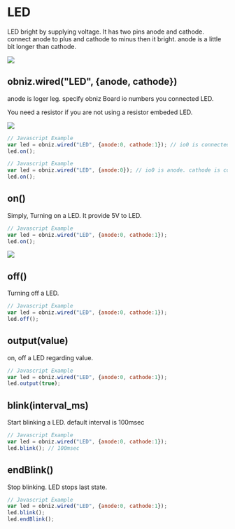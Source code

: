 # LED
LED bright by supplying voltage.
It has two pins anode and cathode.
connect anode to plus and cathode to minus then it bright.
anode is a little bit longer than cathode.

![](image.jpg)

## obniz.wired("LED", {anode, cathode})
anode is loger leg.
specify obniz Board io numbers you connected LED.

You need a resistor if you are not using a resistor embeded LED.

![](wired.png)

```Javascript
// Javascript Example
var led = obniz.wired("LED", {anode:0, cathode:1}); // io0 is connected to anode, io1 is cathode
led.on();
```


```Javascript
// Javascript Example
var led = obniz.wired("LED", {anode:0}); // io0 is anode. cathode is connected obniz GND other way.
led.on();
```
## on()
Simply, Turning on a LED.
It provide 5V to LED.

```Javascript
// Javascript Example
var led = obniz.wired("LED", {anode:0, cathode:1});
led.on();
```

![](./led_on.jpg)

## off()
Turning off a LED.

```Javascript
// Javascript Example
var led = obniz.wired("LED", {anode:0, cathode:1});
led.off();
```

## output(value)
on, off a LED regarding value.

```Javascript
// Javascript Example
var led = obniz.wired("LED", {anode:0, cathode:1});
led.output(true);
```

## blink(interval_ms)
Start blinking a LED.
default interval is 100msec
```Javascript
// Javascript Example
var led = obniz.wired("LED", {anode:0, cathode:1});
led.blink(); // 100msec
```

## endBlink()
Stop blinking.
LED stops last state.
```Javascript
// Javascript Example
var led = obniz.wired("LED", {anode:0, cathode:1});
led.blink();
led.endBlink();
```
